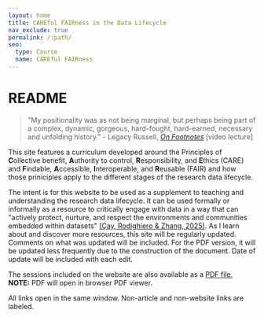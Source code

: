 ```yaml
---
layout: home
title: CAREful FAIRness in the Data Lifecycle
nav_exclude: true
permalink: /:path/
seo:
  type: Course
  name: CAREful FAIRness 
---
```


# README

> "My positionality was as not being marginal, but perhaps being part of a complex, dynamic, gorgeous, hard-fought, hard-earned, necessary and unfolding history." - Legacy Russell, [*On Footnotes*](https://www.veralistcenter.org/events/aica-usa-distinguished-critic-lecture-legacy-russell) [video lecture]

This site features a curriculum developed around the Principles of **C**ollective benefit, **A**uthority to control, **R**esponsibility, and **E**thics (CARE) and **F**indable, **A**ccessible, **I**nteroperable, and **R**eusable (FAIR) and how those priniciples apply to the different stages of the research data lifecycle.

The intent is for this website to be used as a supplement to teaching and understanding the research data lifecycle. It can be used formally or informally as a resource to critically engage with data in a way that can "actively protect, nurture, and respect the environments and communities embedded within datasets" [(Çay, Rodighiero & Zhang, 2025)][1]. As I learn about and discover more resources, this site will be regularly updated. Comments on what was updated will be included. For the PDF version, it will be updated less frequently due to the construction of the document. Date of update will be included with each edit.

The sessions included on the website are also available as a <a href="assets/images/CAREfulFAIRness.pdf" class="image fit">PDF file.</a> **NOTE:** PDF will open in browser PDF viewer.



All links open in the same window. Non-article and non-website links are labeled.



[1]: https://nightingaledvs.com/visualizing-as-a-form-of-collective-care/ "Visualizing as a Form of Collective Care"
